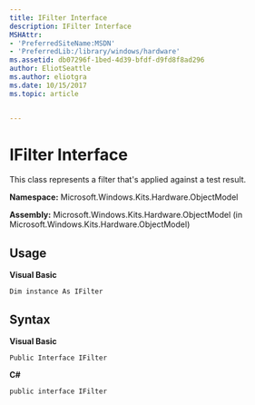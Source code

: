 ```yaml
---
title: IFilter Interface
description: IFilter Interface
MSHAttr:
- 'PreferredSiteName:MSDN'
- 'PreferredLib:/library/windows/hardware'
ms.assetid: db07296f-1bed-4d39-bfdf-d9fd8f8ad296
author: EliotSeattle
ms.author: eliotgra
ms.date: 10/15/2017
ms.topic: article


---
```


# IFilter Interface


This class represents a filter that's applied against a test result.

**Namespace:** Microsoft.Windows.Kits.Hardware.ObjectModel

**Assembly:** Microsoft.Windows.Kits.Hardware.ObjectModel (in Microsoft.Windows.Kits.Hardware.ObjectModel)

## <span id="Usage"></span><span id="usage"></span><span id="USAGE"></span>Usage


**Visual Basic**

`Dim instance As IFilter`

## <span id="Syntax"></span><span id="syntax"></span><span id="SYNTAX"></span>Syntax


**Visual Basic**

`Public Interface IFilter`

**C#**

`public interface IFilter`

 

 






